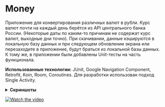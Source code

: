 # Money

Приложение для конвертирования различных валют в рубли. Курс валют почти на каждый день берётся из API центрального банка России. (Некоторые даты по каким-то причинам не содержат курс валют, выходные дни точно).
При скачивании, данные кэшируются в локальную базу данных и при следующем обновлении экрана или перезаходите в приложение, будут браться из локальной базы данных.
К тому же, в приложении были добавлены Unit-тесты на часть функционала. 

<b>Использованные технологии:</b> JUnit, Google Navigation Component, Retrofit, Koin, Room, Coroutines. Для разработки использован подход Single Activity. 

<details>
<summary><b>Скриншоты</b></summary>
    	<br>1. Главный экран приложения:
        <img src="https://i.imgur.com/vibo7mk.jpg" />
        <br>2. Экран ошибки:
        <img src="https://i.imgur.com/SaILIRS.jpg" />
        <br>3. Выбор даты, на которую необходимо получить списиок курсов валют:
        <img src="https://i.imgur.com/dmx7Vow.jpg" />
        <br>4. Экран конвертирования валют:
        <img src="http://i.imgur.com/IfuLLgn.jpg" />
        <img src="https://i.imgur.com/bXH7wWM.jpg" />
        <img src="https://i.imgur.com/k6HB13g.jpg" />
        <img src="https://i.imgur.com/b4tO4dD.jpg" />
</details>

[![Watch the video](https://i.imgur.com/vKb2F1B.png)](https://youtu.be/a5jUhclThb4)
